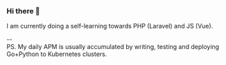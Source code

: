 ### Hi there 👋

I am currently doing a self-learning towards PHP (Laravel) and JS (Vue).

--\
PS. My daily APM is usually accumulated by writing, testing and deploying Go+Python to Kubernetes clusters.
